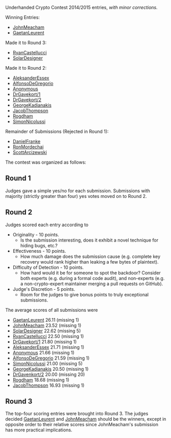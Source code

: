 Underhanded Crypto Contest 2014/2015 entries, *with minor corrections.* 

Winning Entries:

* [JohnMeacham](JohnMeacham/underhanded/)
* [GaetanLeurent](GaetanLeurent)


Made it to Round 3:

* [RyanCastellucci](RyanCastellucci/rcastellucci/)
* [SolarDesigner](SolarDesigner)


Made it to Round 2:

* [AleksanderEssex](AleksanderEssex/UCC-submission-ESSEX/)
* [AlfonsoDeGregorio](AlfonsoDeGregorio)
* [Anonymous](Anonymous)
* [DrGavekort/1](DrGavekort/1)
* [DrGavekort/2](DrGavekort/2)
* [GeorgeKadianakis](GeorgeKadianakis)
* [JacobThompson](JacobThompson)
* [Rogdham](Rogdham/underhandedcrypto2014_rogdham_ckdf/)
* [SimonNicolussi](SimonNicolussi)


Remainder of Submissions (Rejected in Round 1):

* [DanielFranke](DanielFranke/ucc-dfranke/)
* [RonMordechai](RonMordechai)
* [ScottArcizewski](ScottArcizewski)


The contest was organized as follows:

Round 1
-------
Judges gave a simple yes/no for each submission. Submissions with majority
(strictly greater than four) yes votes moved on to Round 2.


Round 2
-------
Judges scored each entry according to

* Originality - 10 points.
  * Is the submission interesting, does it exhibit a novel technique for
    hiding bugs, etc.?
* Effectiveness - 10 points.
  * How much damage does the submission cause (e.g. complete key
    recovery would rank higher than leaking a few bytes of plaintext).
* Difficulty of Detection - 10 points.
  * How hard would it be for someone to spot the backdoor? Consider both
    experts (e.g. during a formal code audit), and non-experts (e.g.
    a non-crypto-expert maintainer merging a pull requests on GitHub).
* Judge's Discretion - 5 points.
  * Room for the judges to give bonus points to truly exceptional
    submissions.

The average scores of all submissions were

* [GaetanLeurent](GaetanLeurent) 26.11 (missing 1)
* [JohnMeacham](JohnMeacham/underhanded/) 23.52 (missing 1)
* [SolarDesigner](SolarDesigner) 22.62 (missing 5)
* [RyanCastellucci](RyanCastellucci/rcastellucci/) 22.50 (missing 1)
* [DrGavekort/1](DrGavekort/1) 21.80 (missing 1)
* [AleksanderEssex](AleksanderEssex/UCC-submission-ESSEX/) 21.71 (missing 1)
* [Anonymous](Anonymous) 21.66 (missing 1)
* [AlfonsoDeGregorio](AlfonsoDeGregorio) 21.59 (missing 1)
* [SimonNicolussi](SimonNicolussi) 21.00 (missing 5)
* [GeorgeKadianakis](GeorgeKadianakis) 20.50 (missing 1)
* [DrGavenkort/2](DrGavenkort/2) 20.00 (missing 20)
* [Rogdham](Rogdham/underhandedcrypto2014_rogdham_ckdf/) 18.68 (missing 1)
* [JacobThompson](JacobThompson) 16.93 (missing 1)


Round 3
-------
The top-four scoring entries were brought into Round 3. The judges decided
[GaetanLeurent](GaetanLeurent) and [JohnMeacham](JohnMeacham/underhanded/)
should be the winners, except in opposite order to their relative scores
since JohnMeacham's submission has more practical implications.
